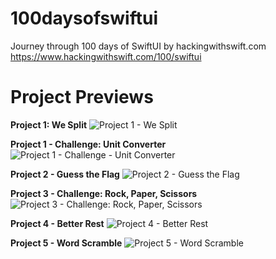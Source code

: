 # 100daysofswiftui
Journey through 100 days of SwiftUI by hackingwithswift.com<br>
https://www.hackingwithswift.com/100/swiftui

# Project Previews

**Project 1: We Split**
![Project 1 - We Split](https://github.com/iammajid/100daysofswiftui/assets/82396176/9ebffe6a-6220-4ff2-bbfa-fe8703c86bb6)

**Project 1 - Challenge: Unit Converter**
![Project 1 - Challenge - Unit Converter](https://github.com/iammajid/100daysofswiftui/assets/82396176/3ce16562-1ed0-4aac-b9ea-9edc41c06c53)

**Project 2 - Guess the Flag**
![Project 2 - Guess the Flag](https://github.com/iammajid/100daysofswiftui/assets/82396176/492aa2c4-548f-456b-ac18-1992aef61045)

**Project 3 - Challenge: Rock, Paper, Scissors**
![Project 3 - Challenge: Rock, Paper, Scissors](https://github.com/iammajid/100daysofswiftui/assets/82396176/91a08391-1dfa-4c27-807f-a1ccfaea43b3)

**Project 4 - Better Rest**
![Project 4 - Better Rest](https://github.com/iammajid/100daysofswiftui/assets/82396176/86fca5bd-a9ce-4e80-9e37-e4c98f1f761d)

**Project 5 - Word Scramble**
![Project 5 - Word Scramble](https://github.com/iammajid/100daysofswiftui/assets/82396176/9532f553-348b-4333-8c32-a8f89972a626)



